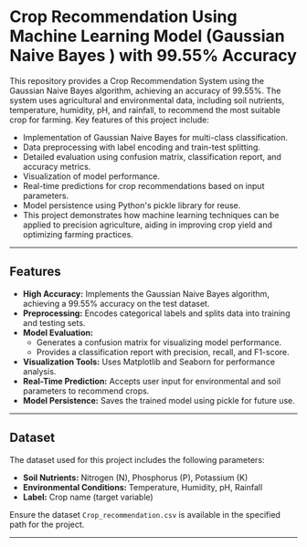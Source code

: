 # Crop Recommendation Using Machine Learning Model (Gaussian Naive Bayes ) with 99.55% Accuracy
This repository provides a Crop Recommendation System using the Gaussian Naive Bayes algorithm, achieving an accuracy of 99.55%. The system uses agricultural and environmental data, including soil nutrients, temperature, humidity, pH, and rainfall, to recommend the most suitable crop for farming. Key features of this project include:

- Implementation of Gaussian Naive Bayes for multi-class classification.
- Data preprocessing with label encoding and train-test splitting.
- Detailed evaluation using confusion matrix, classification report, and accuracy metrics.
- Visualization of model performance.
- Real-time predictions for crop recommendations based on input parameters.
- Model persistence using Python's pickle library for reuse.
- This project demonstrates how machine learning techniques can be applied to precision agriculture, aiding in improving crop yield and optimizing farming practices.
---

## Features

- **High Accuracy:** Implements the Gaussian Naive Bayes algorithm, achieving a 99.55% accuracy on the test dataset.
- **Preprocessing:** Encodes categorical labels and splits data into training and testing sets.
- **Model Evaluation:**
  - Generates a confusion matrix for visualizing model performance.
  - Provides a classification report with precision, recall, and F1-score.
- **Visualization Tools:** Uses Matplotlib and Seaborn for performance analysis.
- **Real-Time Prediction:** Accepts user input for environmental and soil parameters to recommend crops.
- **Model Persistence:** Saves the trained model using pickle for future use.

---

## Dataset

The dataset used for this project includes the following parameters:

- **Soil Nutrients:** Nitrogen (N), Phosphorus (P), Potassium (K)
- **Environmental Conditions:** Temperature, Humidity, pH, Rainfall
- **Label:** Crop name (target variable)

Ensure the dataset `Crop_recommendation.csv` is available in the specified path for the project.

---
